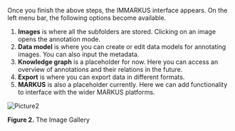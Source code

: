 Once you finish the above steps, the IMMARKUS interface appears. On the left menu bar, the following options become available.
1.	**Images** is where all the subfolders are stored. Clicking on an image opens the annotation mode.
2.	**Data model** is where you can create or edit data models for annotating images. You can also input the metadata.
3.	**Knowledge graph** is a placeholder for now. Here you can access an overview of annotations and their relations in the future.
4.	**Export** is where you can export data in different formats.
5.	**MARKUS** is also a placeholder currently. Here we can add functionality to interface with the wider MARKUS platforms.


![Picture2](https://github.com/rsimon/immarkus/assets/128056738/6a94da2e-0e02-4e24-ab65-b1b4f3ece46b)

**Figure 2.** The Image Gallery